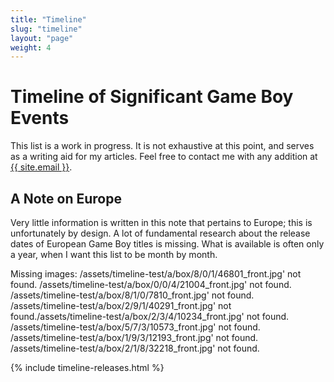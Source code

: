 ```yaml
---
title: "Timeline"
slug: "timeline"
layout: "page"
weight: 4
---
```

# Timeline of Significant Game Boy Events

This list is a work in progress. It is not exhaustive at this point, and serves as a writing aid for my articles. Feel free to contact me with any addition at <a href="mailto:{{ site.email }}">{{ site.email }}</a>.

## A Note on Europe

Very little information is written in this note that pertains to Europe; this is unfortunately by design. A lot of fundamental research about the release dates of European Game Boy titles is missing. What is available is often only a year, when I want this list to be month by month.

Missing images: 
/assets/timeline-test/a/box/8/0/1/46801_front.jpg' not found.
/assets/timeline-test/a/box/0/0/4/21004_front.jpg' not found.
/assets/timeline-test/a/box/8/1/0/7810_front.jpg' not found.
/assets/timeline-test/a/box/2/9/1/40291_front.jpg' not found./assets/timeline-test/a/box/2/3/4/10234_front.jpg' not found.
/assets/timeline-test/a/box/5/7/3/10573_front.jpg' not found.
/assets/timeline-test/a/box/1/9/3/12193_front.jpg' not found.
/assets/timeline-test/a/box/2/1/8/32218_front.jpg' not found.

{% include timeline-releases.html %}